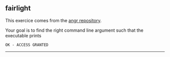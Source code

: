 fairlight
------------

This exercice comes from the [angr repository](https://github.com/angr/angr-doc/tree/master/examples/securityfest_fairlight).

Your goal is to find the right command line argument such that the executable prints 

```console
OK - ACCESS GRANTED
```

---


